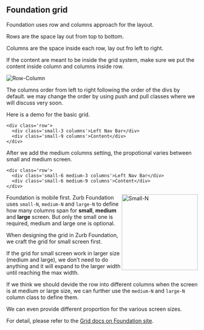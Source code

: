 ## Foundation grid

Foundation uses row and columns approach for the layout.

Rows are the space lay out from top to bottom.

Columns are the space inside each row, lay out fro left to right.

If the content are meant to be inside the grid system, make sure we put the content inside column and columns inside row.

![Row-Column](images/row-column-grid.png)

The columns order from left to right following the order of the divs by default. we may change the order by using push and pull classes where we will discuss very soon.

Here is a demo for the basic grid.

```
<div class='row'>
  <div class='small-3 columns'>Left Nav Bar</div>
  <div class='small-9 columns'>Content</div>
</div>
```

After we add the medium columns setting, the propotional varies between small and medium screen.

```
<div class='row'>
  <div class='small-6 medium-3 columns'>Left Nav Bar</div>
  <div class='small-6 medium-9 columns'>Content</div>
</div>
```

<img width=200 src='http://archive.makzan.net/images/mobile-web-design/small-n.png' style='float:right' alt='Small-N'>

Foundation is mobile first. Zurb Foundation uses `small-N`, `medium-N` and `large-N` to define how many columns span for **small**, **medium** and **large** screen. But only the small one is required, medium and large one is optional.

When designing the grid in Zurb Foundation, we craft the grid for small screen first.

If the grid for small screen work in larger size (medium and large), we don’t need to do anything and it will expand to the larger width until reaching the max width.

If we think we should devide the row into different columns when the screen is at medium or large size, we can further use the `medium-N` and `large-N` column class to define them.

We can even provide different proportion for the various screen sizes.

For detail, please refer to the [Grid docs on Foundation site](http://foundation.zurb.com/sites/docs/grid.html).